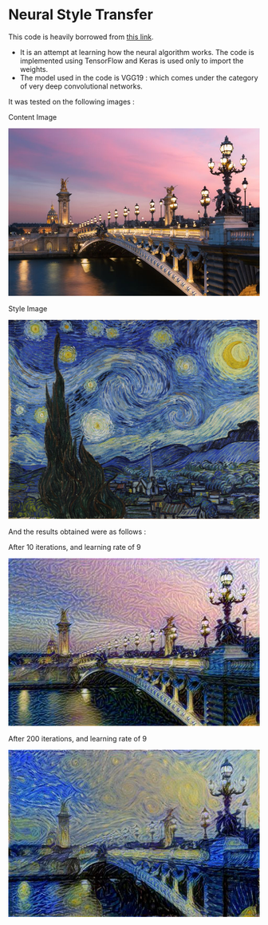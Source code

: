# Neural Style Transfer

This code is heavily borrowed from [this link](https://github.com/Shashi456/Neural-Style/tree/master/Neural%20Style%20Transfer).
- It is an attempt at learning how the neural algorithm works. The code is implemented using TensorFlow and Keras is used only to import the weights. 
- The model used in the code is VGG19 : which comes under the category of very deep convolutional networks. 

It was tested on the following images : 


Content Image 

<img src="https://github.com/knightowl2704/Neural_style_transfer/blob/master/content.jpg" width="512"> 

Style Image

<img src="https://github.com/knightowl2704/Neural_style_transfer/blob/master/style.jpg" width="512"> 

And the results obtained were as follows :

After 10 iterations, and learning rate of 9 

<img src="https://github.com/knightowl2704/Neural_style_transfer/blob/master/10-generated.jpg" width="512"> 




After 200 iterations, and learning rate of 9

<img src="https://github.com/knightowl2704/Neural_style_transfer/blob/master/200-generated.jpg" width="512"> 



